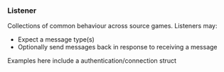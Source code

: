 ### Listener

Collections of common behaviour across source games. Listeners may:
* Expect a message type(s)
* Optionally send messages back in response to receiving a message

Examples here include a authentication/connection struct